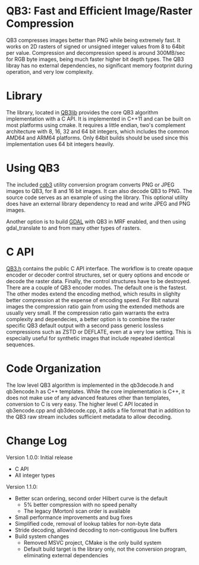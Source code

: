 # QB3: Fast and Efficient Image/Raster Compression

QB3 compresses images better than PNG while being extremely fast. It works on 2D 
rasters of signed or unsigned integer values from 8 to 64bit per value. Compression 
and decompression speed is around 300MB/sec for RGB byte images, being much 
faster higher bit depth types. The QB3 libray has no external dependencies, no significant 
memory footprint during operation, and very low complexity.

# Library
The library, located in [QB3lib](QB3lib) provides the core QB3 
algorithm implementation with a C API.
It is implemented in C++11 and can be built on most platforms using cmake.
It requires a little endian, two's complement architecture with 8, 16, 32 
and 64 bit integers, which includes the common AMD64 and ARM64 platforms.
Only 64bit builds should be used since this implementation uses 64 bit integers heavily.

# Using QB3
The included [cqb3](cqb3.md) utility conversion program converts PNG or JPEG images to QB3, 
for 8 and 16 bit images. It can also decode QB3 to PNG. The source code serves as an 
example of using the library.
This optional utility does have an external library dependency to read and write 
JPEG and PNG images.

Another option is to build [GDAL](https://github.com/OSGeo/GDAL) with
QB3 in MRF enabled, and then using gdal_translate to and from many other types of 
rasters.

# C API
[QB3.h](QB3lib/QB3.h) contains the public C API interface.
The workflow is to create opaque encoder or decoder control structures, 
set or query options and encode or decode the raster data. Finally, the control structures have to be destroyed.  
There are a couple of QB3 encoder modes. The default one is the fastest. The other 
modes extend the encoding method, which results in slighlty better compression 
at the expense of encoding speed. For 8bit natural images the compression ratio 
gain from using the extended methods are usually very small.
If the compression ratio gain warrants the extra complexity and dependecies, a better 
option is to combine the raster specific QB3 default output with a second pass generic 
lossless compressions such as ZSTD or DEFLATE, even at a very low setting. This is 
especially useful for synthetic images that include repeated identical sequences.

# Code Organization
The low level QB3 algorithm is implemented in the qb3decode.h and qb3encode.h as
C++ templates. While the core implementation is C++, it does not make use of 
any advanced features other than templates, conversion to C is very easy.
The higher level C API located in qb3encode.cpp and qb3decode.cpp, it
adds a file format that in addition to the QB3 raw stream includes sufficient 
metadata to allow decoding.

# Change Log
Version 1.0.0: Initial release
- C API
- All integer types

Version 1.1.0:
- Better scan ordering, second order Hilbert curve is the default
    - 5% better compression with no speed penalty
    - The legacy (Morton) scan order is available
- Small performance improvements and bug fixes
- Simplified code, removal of lookup tables for non-byte data
- Stride decoding, allowind decoding to non-contiguous line buffers
- Build system changes
    - Removed MSVC project, CMake is the only build system
    - Default build target is the library only, not the conversion program, 
    eliminating external dependencies
